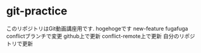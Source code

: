 # git-practice
このリポジトリはGit動画講座用です.
hogehogeです
new-feature
fugafuga
conflictブランチで変更
github上で更新
conflict-remote上で更新
自分のリポジトリで更新